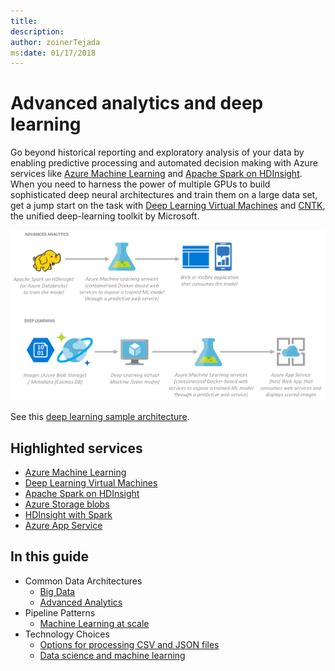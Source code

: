 ```yaml
---
title: 
description: 
author: zoinerTejada
ms:date: 01/17/2018
---
```


# Advanced analytics and deep learning

Go beyond historical reporting and exploratory analysis of your data by enabling predictive processing and automated decision making with Azure services like [Azure Machine Learning](/azure/machine-learning/preview/overview-what-is-azure-ml) and [Apache Spark on HDInsight](/azure/hdinsight/spark/apache-spark-jupyter-spark-sql). When you need to harness the power of multiple GPUs to build sophisticated deep neural architectures and train them on a large data set, get a jump start on the task with [Deep Learning Virtual Machines](/azure/machine-learning/data-science-virtual-machine/deep-learning-dsvm-overview) and [CNTK](https://github.com/Microsoft/CNTK/wiki), the unified deep-learning toolkit by Microsoft.

![Advanced Analytics & Deep Learning](./images/implementation-example_advanced-analytics-deep-learning.png)

See this [deep learning sample architecture](https://github.com/Azure/cortana-intelligence-product-detection-from-images/tree/master/technical_deployment).

## Highlighted services

* [Azure Machine Learning](/azure/machine-learning/preview/overview-what-is-azure-ml)
* [Deep Learning Virtual Machines](/azure/machine-learning/data-science-virtual-machine/deep-learning-dsvm-overview)
* [Apache Spark on HDInsight](/azure/hdinsight/spark/apache-spark-jupyter-spark-sql)
* [Azure Storage blobs](/azure/storage/blobs/storage-blobs-introduction)
* [HDInsight with Spark](/azure/hdinsight/spark/apache-spark-overview)
* [Azure App Service](/azure/app-service/)

## In this guide

* Common Data Architectures
    * [Big Data](../common-architectures/big-data.md)
    * [Advanced Analytics](../common-architectures/advanced-analytics.md)
* Pipeline Patterns
    * [Machine Learning at scale](../pipeline-patterns/machine-learning-at-scale.md)
* Technology Choices
    * [Options for processing CSV and JSON files](../technology-choices/csv-json-options.md)
    * [Data science and machine learning](../technology-choices/data-science-and-machine-learning.md)